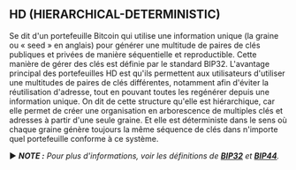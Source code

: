 ## HD (HIERARCHICAL-DETERMINISTIC)

Se dit d'un portefeuille Bitcoin qui utilise une information unique (la graine ou « seed » en anglais) pour générer une multitude de paires de clés publiques et privées de manière séquentielle et reproductible. Cette manière de gérer des clés est définie par le standard BIP32. L'avantage principal des portefeuilles HD est qu'ils permettent aux utilisateurs d'utiliser une multitudes de paires de clés différentes, notamment afin d'éviter la réutilisation d'adresse, tout en pouvant toutes les regénérer depuis une information unique. On dit de cette structure qu'elle est hiérarchique, car elle permet de créer une organisation en arborescence de multiples clés et adresses à partir d'une seule graine. Et elle est déterministe dans le sens où chaque graine génère toujours la même séquence de clés dans n'importe quel portefeuille conforme à ce système.

► ***NOTE :** Pour plus d'informations, voir les définitions de **[BIP32](/dictionnaire/B.md#bip32)** et [**BIP44**](/dictionnaire/B.md#bip44).*

